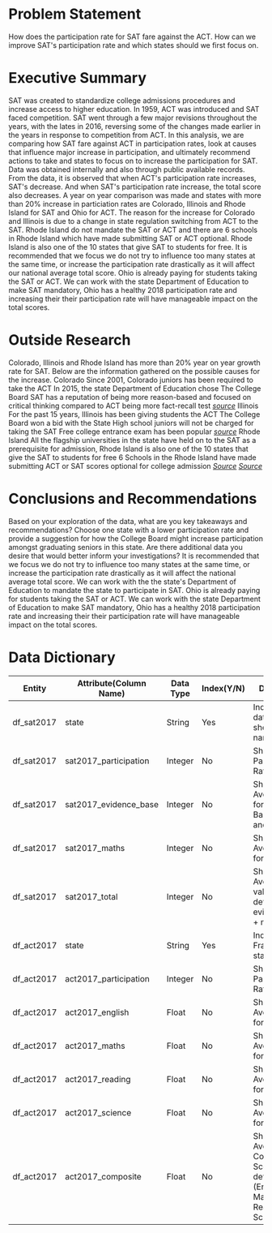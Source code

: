 # Problem Statement

How does the participation rate for SAT fare against the ACT. How can we improve SAT's participation rate and which states should we first focus on.


# Executive Summary

SAT was created to standardize college admissions procedures and increase access to higher education. In 1959, ACT was introduced and SAT faced competition. SAT went through a few major revisions throughout the years, with the lates in 2016, reversing some of the changes made earlier in the years in response to competition from ACT.
In this analysis, we are comparing how SAT fare against ACT in participation rates, look at causes that influence major increase in participation, and ultimately recommend actions to take and states to focus on to increase the participation for SAT. Data was obtained internally and also through public available records.
From the data, it is observed that when ACT's participation rate increases, SAT's decrease. And when SAT's participation rate increase, the total score also decreases. A year on year comparison was made and states with more than 20% increase in particiation rates are Colorado, Illinois and Rhode Island for SAT and Ohio for ACT.
The reason for the increase for Colorado and Illinois is due to a change in state regulation switching from ACT to the SAT.
Rhode Island do not mandate the SAT or ACT and there are 6 schools in Rhode Island which have made submitting SAT or ACT optional. Rhode Island is also one of the 10 states that give SAT to students for free.
It is recommended that we focus we do not try to influence too many states at the same time, or increase the participation rate drastically as it will affect our national average total score.
Ohio is already paying for students taking the SAT or ACT. We can work with the state Department of Education to make SAT mandatory, Ohio has a healthy 2018 participation rate and increasing their their participation rate will have manageable impact on the total scores.


# Outside Research

Colorado, Illinois and Rhode Island has more than 20% year on year growth rate for SAT. Below are the information gathered on the possible causes for the increase. Colorado Since 2001, Colorado juniors has been required to take the ACT In 2015, the state Department of Education chose The College Board SAT has a reputation of being more reason-based and focused on critical thinking compared to ACT being more fact-recall test _[source](https://www.chalkbeat.org/posts/co/2015/12/23/goodbye-act-hello-sat-a-significant-change-for-colorado-high-schoolers/)_
Illinois For the past 15 years, Illinois has been giving students the ACT The College Board won a bid with the State High school juniors will not be charged for taking the SAT Free college entrance exam has been popular _[source](https://www.chicagotribune.com/news/ct-illinois-chooses-sat-met-20160211-story.html#targetText=Illinois%20moves%20ahead%20with%20new%20testing%20plan%2C%20replacing%20ACT%20with%20SAT&targetText=It's%20official%2C%20according%20to%20the,into%20Illinois%20public%20high%20schools)_
Rhode Island All the flagship universities in the state have held on to the SAT as a prerequisite for admission, Rhode Island is also one of the 10 states that give the SAT to students for free 6 Schools in the Rhode Island have made submitting ACT or SAT scores optional for college admission 
_[Source](https://www.providencejournal.com/news/20181025/with-sat-required-ri-sees-jump-in-participation-decline-in-scores)_
_[Source](https://www.providencejournal.com/news/20180625/sat-requirement-waning-in-ri-and-nationally--poll)_


# Conclusions and Recommendations

Based on your exploration of the data, what are you key takeaways and recommendations? Choose one state with a lower participation rate and provide a suggestion for how the College Board might increase participation amongst graduating seniors in this state. Are there additional data you desire that would better inform your investigations?
It is recommended that we focus we do not try to influence too many states at the same time, or increase the participation rate drastically as it will affect the national average total score.
We can work with the the state's Department of Education to mandate the state to participate in SAT.
Ohio is already paying for students taking the SAT or ACT. We can work with the state Department of Education to make SAT mandatory, Ohio has a healthy 2018 participation rate and increasing their their participation rate will have manageable impact on the total scores.


# Data Dictionary

|Entity|Attribute(Column Name)|Data Type|Index(Y/N)|Description|
|---|---|---|---|---|
|df_sat2017|state|String|Yes|Index for the dataframe, show state name|
|df_sat2017|sat2017_participation|Integer|No|Shows State Participation Rate for SAT|
|df_sat2017|sat2017_evidence_base|Integer|No|Shows State Average Score for Evidence-Based Reading and Writing|
|df_sat2017|sat2017_maths|Integer|No|Shows State Average Score for Math|
|df_sat2017|sat2017_total|Integer|No|Show State Average Total, value is determined by evidence_base + maths
|df_act2017|state|String|Yes|Index for Data Frame, show state name|
|df_act2017|act2017_participation|Integer|No|Show State Participation Rate for ACT|
|df_act2017|act2017_english|Float|No|Show State Average Score for English
|df_act2017|act2017_maths|Float|No|Show State Average Score for Math
|df_act2017|act2017_reading|Float|No|Show State Average Score for Reading
|df_act2017|act2017_science|Float|No|Show State Average Score for Science
|df_act2017|act2017_composite|Float|No|Show State Average Composite Score, value is determined by (English + Maths + Reading + Science) / 4